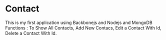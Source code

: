 # Contact
This is my first application using
Backbonejs and Nodejs and MongoDB
Functions :
To Show All Contacts,
Add New Contacs,
Edit a Contact With Id,
Delete a Contact With Id.
